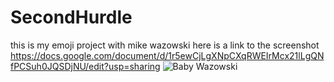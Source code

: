 # SecondHurdle
this is my emoji project with mike wazowski
here is a link to the screenshot
https://docs.google.com/document/d/1r5ewCjLgXNpCXqRWEIrMcx21lLgQNfPCSuh0JQSDjNU/edit?usp=sharing
![Baby Wazowski](https://docs.google.com/document/d/1r5ewCjLgXNpCXqRWEIrMcx21lLgQNfPCSuh0JQSDjNU/edit?usp=sharing)
